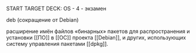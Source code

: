 START
TARGET DECK: OS - 4 - экзамен

deb (сокращение от Debian)  

расширение имён файлов «бинарных» пакетов для распространения и установки [[ПО]] в [[ОС]] проекта [[Debian]], и других, использующих систему управления пакетами [[dpkg]].

